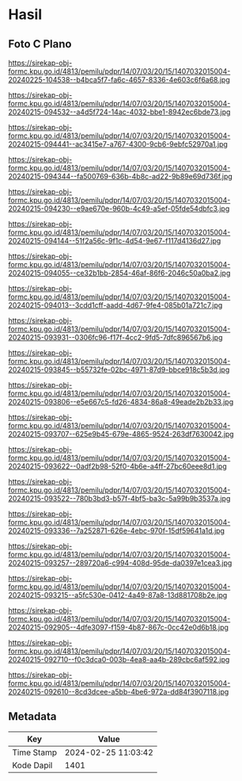 # Hasil

## Foto C Plano

https://sirekap-obj-formc.kpu.go.id/4813/pemilu/pdpr/14/07/03/20/15/1407032015004-20240225-104538--b4bca5f7-fa6c-4657-8336-4e603c6f6a68.jpg

https://sirekap-obj-formc.kpu.go.id/4813/pemilu/pdpr/14/07/03/20/15/1407032015004-20240215-094532--a4d5f724-14ac-4032-bbe1-8942ec6bde73.jpg

https://sirekap-obj-formc.kpu.go.id/4813/pemilu/pdpr/14/07/03/20/15/1407032015004-20240215-094441--ac3415e7-a767-4300-9cb6-9ebfc52970a1.jpg

https://sirekap-obj-formc.kpu.go.id/4813/pemilu/pdpr/14/07/03/20/15/1407032015004-20240215-094344--fa500769-636b-4b8c-ad22-9b89e69d736f.jpg

https://sirekap-obj-formc.kpu.go.id/4813/pemilu/pdpr/14/07/03/20/15/1407032015004-20240215-094230--e9ae670e-960b-4c49-a5ef-05fde54dbfc3.jpg

https://sirekap-obj-formc.kpu.go.id/4813/pemilu/pdpr/14/07/03/20/15/1407032015004-20240215-094144--51f2a56c-9f1c-4d54-9e67-f117d4136d27.jpg

https://sirekap-obj-formc.kpu.go.id/4813/pemilu/pdpr/14/07/03/20/15/1407032015004-20240215-094055--ce32b1bb-2854-46af-86f6-2046c50a0ba2.jpg

https://sirekap-obj-formc.kpu.go.id/4813/pemilu/pdpr/14/07/03/20/15/1407032015004-20240215-094013--3cdd1cff-aadd-4d67-9fe4-085b01a721c7.jpg

https://sirekap-obj-formc.kpu.go.id/4813/pemilu/pdpr/14/07/03/20/15/1407032015004-20240215-093931--0306fc96-f17f-4cc2-9fd5-7dfc896567b6.jpg

https://sirekap-obj-formc.kpu.go.id/4813/pemilu/pdpr/14/07/03/20/15/1407032015004-20240215-093845--b55732fe-02bc-4971-87d9-bbce918c5b3d.jpg

https://sirekap-obj-formc.kpu.go.id/4813/pemilu/pdpr/14/07/03/20/15/1407032015004-20240215-093806--e5e667c5-fd26-4834-86a8-49eade2b2b33.jpg

https://sirekap-obj-formc.kpu.go.id/4813/pemilu/pdpr/14/07/03/20/15/1407032015004-20240215-093707--625e9b45-679e-4865-9524-263df7630042.jpg

https://sirekap-obj-formc.kpu.go.id/4813/pemilu/pdpr/14/07/03/20/15/1407032015004-20240215-093622--0adf2b98-52f0-4b6e-a4ff-27bc60eee8d1.jpg

https://sirekap-obj-formc.kpu.go.id/4813/pemilu/pdpr/14/07/03/20/15/1407032015004-20240215-093522--780b3bd3-b57f-4bf5-ba3c-5a99b9b3537a.jpg

https://sirekap-obj-formc.kpu.go.id/4813/pemilu/pdpr/14/07/03/20/15/1407032015004-20240215-093336--7a252871-626e-4ebc-970f-15df59641a1d.jpg

https://sirekap-obj-formc.kpu.go.id/4813/pemilu/pdpr/14/07/03/20/15/1407032015004-20240215-093257--289720a6-c994-408d-95de-da0397e1cea3.jpg

https://sirekap-obj-formc.kpu.go.id/4813/pemilu/pdpr/14/07/03/20/15/1407032015004-20240215-093215--a5fc530e-0412-4a49-87a8-13d881708b2e.jpg

https://sirekap-obj-formc.kpu.go.id/4813/pemilu/pdpr/14/07/03/20/15/1407032015004-20240215-092905--4dfe3097-f159-4b87-867c-0cc42e0d6b18.jpg

https://sirekap-obj-formc.kpu.go.id/4813/pemilu/pdpr/14/07/03/20/15/1407032015004-20240215-092710--f0c3dca0-003b-4ea8-aa4b-289cbc6af592.jpg

https://sirekap-obj-formc.kpu.go.id/4813/pemilu/pdpr/14/07/03/20/15/1407032015004-20240215-092610--8cd3dcee-a5bb-4be6-972a-dd84f3907118.jpg


## Metadata

| Key        | Value               |
| ---------- | ------------------- |
| Time Stamp | 2024-02-25 11:03:42 |
| Kode Dapil | 1401                |



